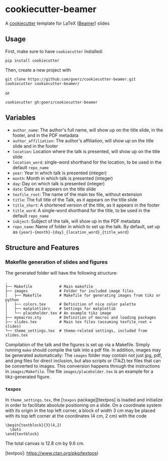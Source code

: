 # cookiecutter-beamer #

A [cookiecutter][] template for LaTeX ([Beamer][]) slides

[cookiecutter]: https://github.com/audreyr/cookiecutter
[Beamer]: https://bitbucket.org/rivanvx/beamer/wiki/Home

## Usage ##

First, make sure to have `cookiecutter` installed:

    pip install cookiecutter

Then, create a new project with

    git clone https://github.com/goerz/cookiecutter-beamer.git
    cookiecutter cookiecutter-beamer/

or

    cookiecutter gh:goerz/cookiecutter-beamer

## Variables ##


* `author_name`: The author's full name, will show up on the title slide, in the footer, and in the PDF metadata
* `author_affiliation`: The author's affiliation, will show up on the title slide and in the footer
* `location`: Location where the talk is presented, will show up on the title slide
* `location_word`: single-word shorthand for the location, to be used in the default `repo_name`
* `year`: Year in which talk is presented (integer)
* `month`: Month in which talk is presented (integer)
* `day`: Day on which talk is presented (integer)
* `date`: Date as it appears on the title slide
* `texfile_root`: The name of the main tex file, without extension
* `title`: The full title of the Talk, as it appears on the title slide
* `title_short`: A shortened version of the title, as it appears in the footer
* `title_word`: A single-word shorthand for the title, to be used in the default `repo_name`
* `subject`: Subject of the talk, will show up in the PDF metadata
* `repo_name`: Name of folder in which to set up the talk. By default, set up as `{year}-{month}-{day}_{location_word}_{title_word}`


## Structure and Features ##

### Makefile generation of slides and figures ###

The generated folder will have the following structure:

    .
    ├── Makefile            # Main makefile
    ├── images              # Folder for included image files
    │   ├── Makefile        # Makefile for generating images from tikz or python
    │   ├── colors.tex      # Definition of nice color palette
    │   ├── matplotlibrc    # Settings for matplotlib
    │   └── placeholder.tex # An example tikz image
    ├── mymacros.sty        # Definition of macros and loading packages
    ├── slides.tex          # Main tex files (assuming texfile_root = slides)
    └── theme_settings.tex  # theme-related settings, included from slides.tex

Compilation of the talk and the figures is set up via a Makefile. Simply running `make` should compile the talk into a pdf file. In addition, images may be generated automatically: The `images` folder may contain not just jpg, pdf, and png files for direct inclusion, but also scripts or (TikZ) tex files that can be converted to images. This conversion happens through the instructions in `images/Makefile`. The file `images/placeholder.tex` is an example for a tikz-generated figure.

### `texpos` ###

In `theme_settings.tex`, the [`texpos` package][textpos] is loaded and initialize in order to facilitate absolute positioning on a slide. On a coordinate system with its origin in the top left corner, a block of width 3 cm may be placed with its top left corner at the coordinates (4 cm, 2 cm) with the code

    \begin{textblock}{3}(4,2)
      \dots
    \end{textblock}

The total canvas is 12.8 cm by 9.6 cm.

[textpos]: https://www.ctan.org/pkg/textpos)
